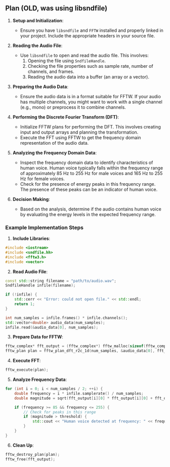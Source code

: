## Plan (OLD, was using libsndfile)

1. **Setup and Initialization**:

    - Ensure you have `libsndfile` and `FFTW` installed and properly linked in your project. Include the appropriate headers in your source file.

2. **Reading the Audio File**:

    - Use `libsndfile` to open and read the audio file. This involves:
        1. Opening the file using `SndfileHandle`.
        2. Checking the file properties such as sample rate, number of channels, and frames.
        3. Reading the audio data into a buffer (an array or a vector).

3. **Preparing the Audio Data**:

    - Ensure the audio data is in a format suitable for FFTW. If your audio has multiple channels, you might want to work with a single channel (e.g., mono) or preprocess it to combine channels.

4. **Performing the Discrete Fourier Transform (DFT)**:

    - Initialize FFTW plans for performing the DFT. This involves creating input and output arrays and planning the transformation.
    - Execute the FFT using FFTW to get the frequency domain representation of the audio data.

5. **Analyzing the Frequency Domain Data**:

    - Inspect the frequency domain data to identify characteristics of human voice. Human voice typically falls within the frequency range of approximately 85 Hz to 255 Hz for male voices and 165 Hz to 255 Hz for female voices.
    - Check for the presence of energy peaks in this frequency range. The presence of these peaks can be an indicator of human voice.

6. **Decision Making**:

    - Based on the analysis, determine if the audio contains human voice by evaluating the energy levels in the expected frequency range.

### Example Implementation Steps

1. **Include Libraries**:

```cpp
#include <iostream>
#include <sndfile.hh>
#include <fftw3.h>
#include <vector>
```

2. **Read Audio File**:

```cpp
const std::string filename = "path/to/audio.wav";
SndfileHandle infile(filename);

if (!infile) {
    std::cerr << "Error: could not open file." << std::endl;
    return 1;
}

int num_samples = infile.frames() * infile.channels();
std::vector<double> audio_data(num_samples);
infile.read(&audio_data[0], num_samples);
```

3. **Prepare Data for FFTW**:

```cpp
fftw_complex* fft_output = (fftw_complex*) fftw_malloc(sizeof(fftw_complex) * num_samples);
fftw_plan plan = fftw_plan_dft_r2c_1d(num_samples, &audio_data[0], fft_output, FFTW_ESTIMATE);
```

4. **Execute FFT**:

```cpp
fftw_execute(plan);
```

5. **Analyze Frequency Data**:

```cpp
for (int i = 0; i < num_samples / 2; ++i) {
    double frequency = i * infile.samplerate() / num_samples;
    double magnitude = sqrt(fft_output[i][0] * fft_output[i][0] + fft_output[i][1] * fft_output[i][1]);

    if (frequency >= 85 && frequency <= 255) {
        // Check for peaks in this range
        if (magnitude > threshold) {
            std::cout << "Human voice detected at frequency: " << frequency << " Hz" << std::endl;
        }
    }
}
```

6. **Clean Up**:

```cpp
fftw_destroy_plan(plan);
fftw_free(fft_output);
```
